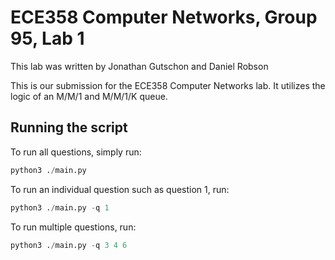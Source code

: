 # ECE358 Computer Networks, Group 95, Lab 1

This lab was written by Jonathan Gutschon and Daniel Robson

This is our submission for the ECE358 Computer Networks lab. It utilizes the logic of an M/M/1 and M/M/1/K queue.

## Running the script

To run all questions, simply run:

```python
python3 ./main.py
```

To run an individual question such as question 1, run:

```python
python3 ./main.py -q 1
```

To run multiple questions, run:

```python
python3 ./main.py -q 3 4 6
```

